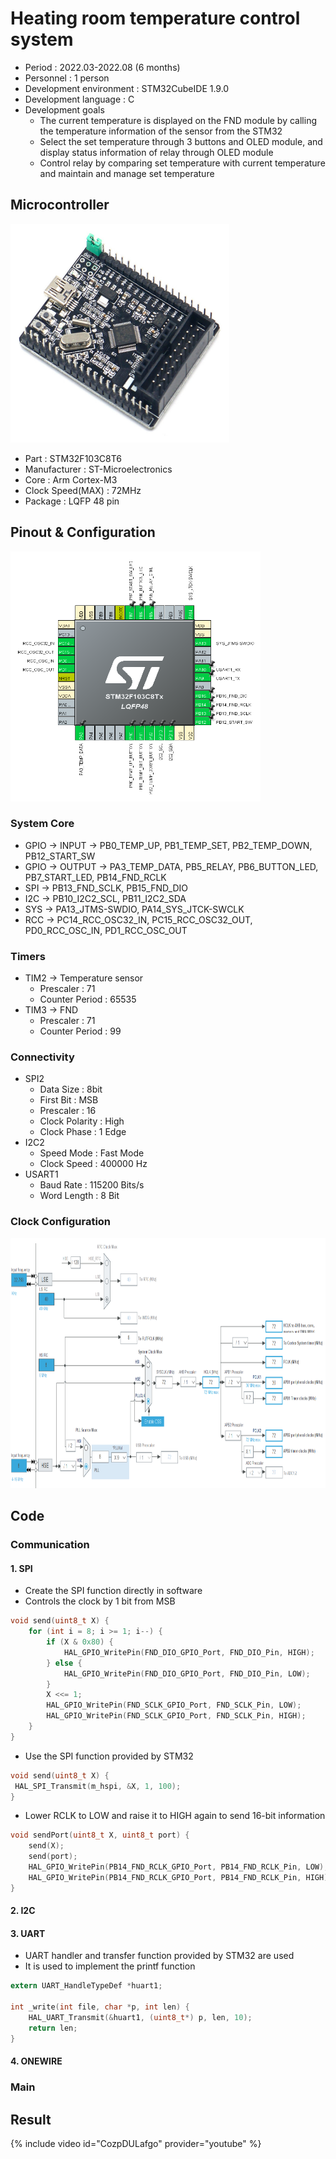 # Heating room temperature control system
* Period : 2022.03-2022.08 (6 months)
* Personnel : 1 person
* Development environment : STM32CubeIDE 1.9.0
* Development language : C
* Development goals  
  * The current temperature is displayed on the FND module by calling the temperature information of the sensor from the STM32
  * Select the set temperature through 3 buttons and OLED module, and display status information of relay through OLED module
  * Control relay by comparing set temperature with current temperature and maintain and manage set temperature
 
## Microcontroller
<a href="#"><img src="https://github.com/hmh2683/heatingroom.project/blob/main/images/stm32f103c8t6.png" width="350px" height="350px"></a> 
* Part : STM32F103C8T6
* Manufacturer : ST-Microelectronics
* Core : Arm Cortex-M3
* Clock Speed(MAX) : 72MHz
* Package : LQFP 48 pin

## Pinout & Configuration
<a href="#"><img src="https://github.com/hmh2683/heatingroom.project/blob/main/images/pin.png" width="400px" height="400px"></a>
### System Core
* GPIO -> INPUT -> PB0_TEMP_UP, PB1_TEMP_SET, PB2_TEMP_DOWN, PB12_START_SW
* GPIO -> OUTPUT -> PA3_TEMP_DATA, PB5_RELAY, PB6_BUTTON_LED, PB7_START_LED, PB14_FND_RCLK
* SPI -> PB13_FND_SCLK, PB15_FND_DIO
* I2C -> PB10_I2C2_SCL, PB11_I2C2_SDA
* SYS -> PA13_JTMS-SWDIO, PA14_SYS_JTCK-SWCLK
* RCC -> PC14_RCC_OSC32_IN, PC15_RCC_OSC32_OUT, PD0_RCC_OSC_IN, PD1_RCC_OSC_OUT
### Timers
* TIM2 -> Temperature sensor
  * Prescaler : 71
  * Counter Period : 65535
* TIM3 -> FND
  * Prescaler : 71
  * Counter Period : 99
### Connectivity
* SPI2
  * Data Size : 8bit
  * First Bit : MSB
  * Prescaler : 16
  * Clock Polarity : High
  * Clock Phase : 1 Edge
* I2C2
  * Speed Mode : Fast Mode
  * Clock Speed : 400000 Hz
* USART1
  * Baud Rate : 115200 Bits/s
  * Word Length : 8 Bit
### Clock Configuration
<a href="#"><img src="https://github.com/hmh2683/heatingroom.project/blob/main/images/clock.png" width="1000px" height="400px"></a> 

## Code
### Communication 
#### 1. SPI  
* Create the SPI function directly in software   
* Controls the clock by 1 bit from MSB
```C
void send(uint8_t X) {
	for (int i = 8; i >= 1; i--) {
		if (X & 0x80) {
			HAL_GPIO_WritePin(FND_DIO_GPIO_Port, FND_DIO_Pin, HIGH); 
		} else {
			HAL_GPIO_WritePin(FND_DIO_GPIO_Port, FND_DIO_Pin, LOW);
		}
		X <<= 1;
		HAL_GPIO_WritePin(FND_SCLK_GPIO_Port, FND_SCLK_Pin, LOW);
		HAL_GPIO_WritePin(FND_SCLK_GPIO_Port, FND_SCLK_Pin, HIGH);
	}
}
```
* Use the SPI function provided by STM32
```C
void send(uint8_t X) {
 HAL_SPI_Transmit(m_hspi, &X, 1, 100);
}
```
* Lower RCLK to LOW and raise it to HIGH again to send 16-bit information
```C
void sendPort(uint8_t X, uint8_t port) {
	send(X);
	send(port);
	HAL_GPIO_WritePin(PB14_FND_RCLK_GPIO_Port, PB14_FND_RCLK_Pin, LOW);
	HAL_GPIO_WritePin(PB14_FND_RCLK_GPIO_Port, PB14_FND_RCLK_Pin, HIGH);
}
```

#### 2. I2C 

#### 3. UART
* UART handler and transfer function provided by STM32 are used
* It is used to implement the printf function
```C
extern UART_HandleTypeDef *huart1;

int _write(int file, char *p, int len) {
	HAL_UART_Transmit(&huart1, (uint8_t*) p, len, 10);
	return len;
}
```
#### 4. ONEWIRE

### Main

## Result
{% include video id="CozpDULafgo" provider="youtube" %}
